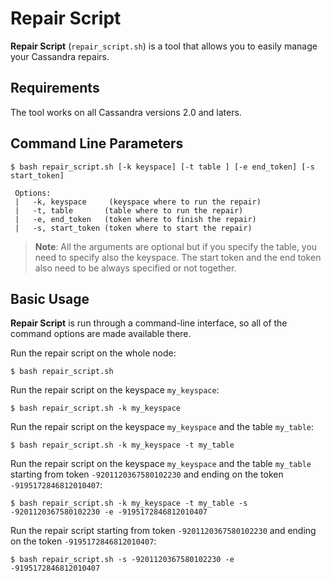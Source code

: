 # Repair Script

**Repair Script** (`repair_script.sh`) is a tool that allows you to easily manage your Cassandra repairs.



## Requirements
The tool works on all Cassandra versions 2.0 and laters.


## Command Line Parameters

    $ bash repair_script.sh [-k keyspace] [-t table ] [-e end_token] [-s start_token]

     Options: 
     |   -k, keyspace     (keyspace where to run the repair)
     |   -t, table 	     (table where to run the repair)
     |   -e, end_token   (token where to finish the repair)
     |   -s, start_token (token where to start the repair)


> **Note**:  All the arguments are optional but if you specify the table, you need to specify also the keyspace. The start token and the end token also need to be always specified or not together.

## Basic Usage
**Repair Script** is run through a command-line interface, so all of the command options are made available there.


Run the repair script on the whole node:

    $ bash repair_script.sh


Run the repair script on the keyspace `my_keyspace`:

    $ bash repair_script.sh -k my_keyspace 


Run the repair script on the keyspace `my_keyspace` and the table `my_table`:

    $ bash repair_script.sh -k my_keyspace -t my_table


Run the repair script on the keyspace `my_keyspace` and the table `my_table` starting from token `-9201120367580102230` and ending on the token `-9195172846812010407`:

    $ bash repair_script.sh -k my_keyspace -t my_table -s -9201120367580102230 -e -9195172846812010407


Run the repair script starting from token `-9201120367580102230` and ending on the token `-9195172846812010407`:

    $ bash repair_script.sh -s -9201120367580102230 -e -9195172846812010407


